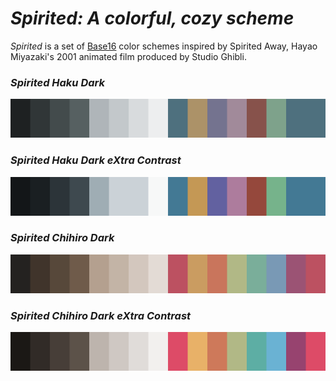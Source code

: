 # *Spirited: A colorful, cozy scheme*

*Spirited* is a set of [Base16](https://github.com/chriskempson/base16?tab=readme-ov-file) color schemes inspired by Spirited Away, Hayao Miyazaki's 2001 animated film produced by Studio Ghibli.

### *Spirited Haku Dark*
![haku-dark](./images/haku-dark.png)

### *Spirited Haku Dark eXtra Contrast*
![haku-dark-xc](./images/haku-dark-xc.png)

### *Spirited Chihiro Dark*
![chihiro-dark](./images/chihiro-dark.png)

### *Spirited Chihiro Dark eXtra Contrast*
![chihiro-dark-xc](./images/chihiro-dark-xc.png)
